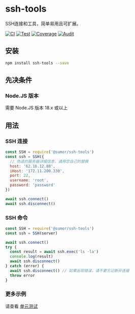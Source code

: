 # ssh-tools

SSH连接和工具，简单易用且可扩展。

[![CI](https://github.com/sumor-cloud/ssh-tools/actions/workflows/ci.yml/badge.svg)](https://github.com/sumor-cloud/ssh-tools/actions/workflows/ci.yml)
[![Test](https://github.com/sumor-cloud/ssh-tools/actions/workflows/ut.yml/badge.svg)](https://github.com/sumor-cloud/ssh-tools/actions/workflows/ut.yml)
[![Coverage](https://github.com/sumor-cloud/ssh-tools/actions/workflows/coverage.yml/badge.svg)](https://github.com/sumor-cloud/ssh-tools/actions/workflows/coverage.yml)
[![Audit](https://github.com/sumor-cloud/ssh-tools/actions/workflows/audit.yml/badge.svg)](https://github.com/sumor-cloud/ssh-tools/actions/workflows/audit.yml)

## 安装

```bash
npm install ssh-tools --save
```

## 先决条件

### Node.JS 版本

需要 Node.JS 版本 18.x 或以上

## 用法

### SSH 连接

```javascript
const SSH = require('@sumor/ssh-tools')
const ssh = SSH({
  // 伪造的服务器详细信息，请用您自己的替换
  host: '62.16.12.88',
  iHost: '172.11.200.330',
  port: 22,
  username: 'root',
  password: 'password'
})

await ssh.connect()
await ssh.disconnect()
```

### SSH 命令

```javascript
const SSH = require('@sumor/ssh-tools')
const ssh = SSH(server)

await ssh.connect()
try {
  const result = await ssh.exec('ls -la')
  console.log(result)
  await ssh.disconnect()
} catch (error) {
  await ssh.disconnect() // 如果出现错误，请不要忘记断开连接
  throw error
}
```

### 更多示例

请查看 [单元测试](https://github.com/sumor-cloud/ssh-tools/tree/main/test)
